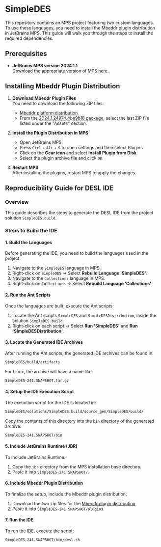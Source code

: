 # SimpleDES

This repository contains an MPS project featuring two custom languages. To use these languages, you need to install the Mbeddr plugin distribution in JetBrains MPS. This guide will walk you through the steps to install the required dependencies.

## Prerequisites

- **JetBrains MPS version 2024.1.1**  
  Download the appropriate version of MPS [here](https://www.jetbrains.com/mps/download/).

## Installing Mbeddr Plugin Distribution

1. **Download Mbeddr Plugin Files**  
   You need to download the following ZIP files:

   - [Mbeddr platform distribution](https://github.com/mbeddr/mbeddr.core/releases/download/nightly-24818/platform-distribution-2024.1.24974.4be9b18-MPS-2024.1.1.zip)
   - From the [2024.1.24974.4be9b18 package](https://github.com/mbeddr/mbeddr.core/packages/866853?version=2024.1.24974.4be9b18), select the last ZIP file listed under the "Assets" section.

2. **Install the Plugin Distribution in MPS**  

   - Open JetBrains MPS.
   - Press `Ctrl` + `Alt` + `S` to open settings and then select Plugins.
   - Click on the **Gear icon** and select **Install Plugin from Disk**.
   - Select the plugin archive file and click `OK`.

3. **Restart MPS**  
   After installing the plugins, restart MPS to apply the changes.


## Reproducibility Guide for DESL IDE

### Overview
This guide describes the steps to generate the DESL IDE from the project solution `SimpleDES.build`.

### Steps to Build the IDE

#### 1. Build the Languages
Before generating the IDE, you need to build the languages used in the project:

1. Navigate to the `SimpleDES` language in MPS.
2. Right-click on `SimpleDES` -> Select **Rebuild Language 'SimpleDES'**.
3. Navigate to the `Collections` language in MPS.
4. Right-click on `Collections` -> Select **Rebuild Language 'Collections'**.

#### 2. Run the Ant Scripts
Once the languages are built, execute the Ant scripts:

1. Locate the Ant scripts `SimpleDES` and `SimpleDESDistribution`, inside the solution `SimpleDES.build`.
2. Right-click on each script -> Select **Run 'SimpleDES'** and **Run 'SimpleDESDistribution'**.

#### 3. Locate the Generated IDE Archives
After running the Ant scripts, the generated IDE archives can be found in:

```bash
SimpleDES/build/artifacts
```

For Linux, the archive will have a name like:

```bash
SimpleDES-241.SNAPSHOT.tar.gz
```

#### 4. Setup the IDE Execution Script

The execution script for the IDE is located in:

```bash
SimpleDES/solutions/SimpleDES.build/source_gen/SimpleDES/build/
```

Copy the contents of this directory into the `bin` directory of the generated archive:

```bash
SimpleDES-241.SNAPSHOT/bin
```

#### 5. Include JetBrains Runtime (JBR)

To include JetBrains Runtime:
1. Copy the `jbr` directory from the MPS installation base directory.
2. Paste it into `SimpleDES-241.SNAPSHOT/`.

#### 6. Include Mbeddr Plugin Distribution

To finalize the setup, include the Mbeddr plugin distribution:
1. Download the two zip files for the [Mbeddr plugin distribution](#Installing-Mbeddr-Plugin-Distribution)
2. Paste it into `SimpleDES-241.SNAPSHOT/plugins`.

#### 7. Run the IDE
To run the IDE, execute the script:
```bash
SimpleDES-241.SNAPSHOT/bin/desl.sh
```
